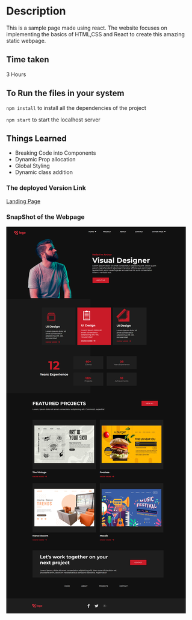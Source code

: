 # Description
This is a sample page made using react. The website focuses on implementing the basics of HTML,CSS and React to create this amazing static webpage.

## Time taken

3 Hours

## To Run the files in your system

`npm install` to install all the dependencies of the project

`npm start` to start the localhost server

## Things Learned

- Breaking Code into Components
- Dynamic Prop allocation
- Global Styling
- Dynamic class addition

### The deployed Version Link

[Landing Page](https://devport-react-akj.netlify.app/)

### SnapShot of the Webpage

![Dance Page](./15.png)